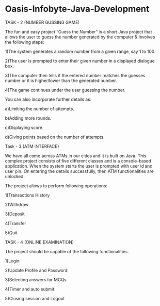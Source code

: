 # Oasis-Infobyte-Java-Development
TASK - 2 (NUMBER GUSSING GAME)

The fun and easy project “Guess the Number” is a short Java project that allows the user to guess the number generated by the computer & involves the following steps:

1)The system generates a random number from a given range, say 1 to 100.

2)The user is prompted to enter their given number in a displayed dialogue box.

3)The computer then tells if the entered number matches the guesses number or it is higher/lower than the generated number.

4)The game continues under the user guessing the number.

You can also incorporate further details as:

a)Limiting the number of attempts.

b)Adding more rounds.

c)Displaying score.

d)Giving points based on the number of attempts.

Task - 3 (ATM INTERFACE)

We have all come across ATMs in our cities and it is built on Java. This complex project consists of
five different classes and is a console-based application. When the system starts the user is
prompted with user id and user pin. On entering the details successfully, then ATM functionalities
are unlocked.

The project allows to perform following operations:

1)Transactions History

2)Withdraw

3)Deposit

4)Transfer

5)Quit

TASK - 4 (ONLINE EXAMINATION)

The project should be capable of the following functionalities.

1)Login

2)Update Profile and Password

3)Selecting answers for MCQs

4)Timer and auto submit

5)Closing session and Logout

